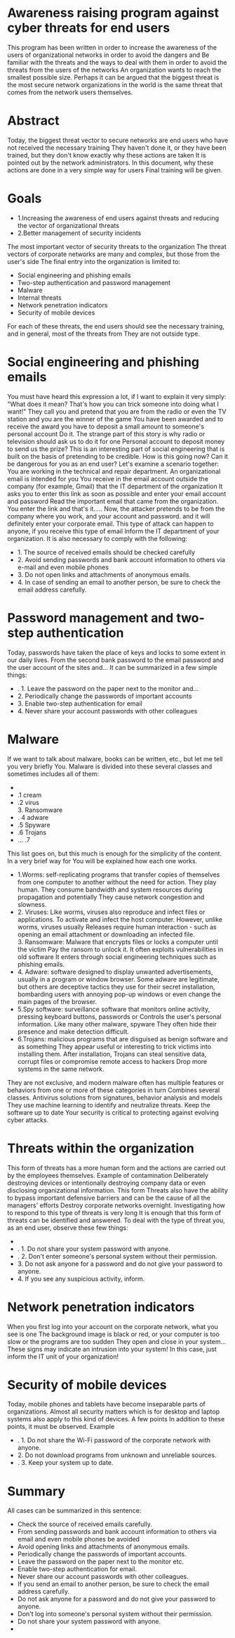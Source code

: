 # Awareness raising program against cyber threats for end users


This program has been written in order to increase the awareness of the users of organizational networks in order to avoid the dangers and
Be familiar with the threats and the ways to deal with them in order to avoid the threats from the users of the networks
An organization wants to reach the smallest possible size. Perhaps it can be argued that the biggest threat is the most secure network
organizations in the world is the same threat that comes from the network users themselves.


<h1>Abstract</h1>
<p>
Today, the biggest threat vector to secure networks are end users who have not received the necessary training
They haven't done it, or they have been trained, but they don't know exactly why these actions are taken
It is pointed out by the network administrators. In this document, why these actions are done in a very simple way for users
Final training will be given.
</p>




<h1>Goals</h1>
<p>
<ul>
<li>1.Increasing the awareness of end users against threats and reducing the vector of organizational threats</li>
<li>2.Better management of security incidents</li>
</ul>
</p>

<p>
The most important vector of security threats to the organization
The threat vectors of corporate networks are many and complex, but those from the user's side
The final entry into the organization is limited to:
<ul>
<li> Social engineering and phishing emails</li>
<li> Two-step authentication and password management</li>
<li> Malware</li>
<li> Internal threats</li>
<li> Network penetration indicators</li>
<li> Security of mobile devices</li>
</ul>
</p>

<p>
For each of these threats, the end users should see the necessary training, and in general, most of the threats from
They are not outside type.
</p>




<h1>Social engineering and phishing emails</h1>
<p>
You must have heard this expression a lot, if I want to explain it very simply: "What does it mean?
That's how you can trick someone into doing what I want!"
They call you and pretend that you are from the radio or even the TV station and you are the winner of the game
You have been awarded and to receive the award you have to deposit a small amount to someone's personal account
Do it. The strange part of this story is why radio or television should ask us to do it for one
Personal account to deposit money to send us the prize?
This is an interesting part of social engineering that is built on the basis of pretending to be credible. How is this going now?
Can it be dangerous for you as an end user?
Let's examine a scenario together:
You are working in the technical and repair department. An organizational email is intended for you
You receive in the email account outside the company (for example, Gmail) that the IT department of the organization
It asks you to enter this link as soon as possible and enter your email account and password
Read the important email that came from the organization. You enter the link and that's it.....
Now, the attacker pretends to be from the company where you work, and your account and password.
and it will definitely enter your corporate email.
This type of attack can happen to anyone, if you receive this type of email
Inform the IT department of your organization. It is also necessary to comply with the following:
<ul>
<li>
1. The source of received emails should be checked carefully</li>
<li> 2. Avoid sending passwords and bank account information to others via e-mail and even mobile phones</li>
<li>3. Do not open links and attachments of anonymous emails.</li>
<li>4. In case of sending an email to another person, be sure to check the email address carefully.</li>
</ul>
</p>


<h1>Password management and two-step authentication</h1>
<p>
Today, passwords have taken the place of keys and locks to some extent in our daily lives. From the second bank password to the email password
and the user account of the sites and...
It can be summarized in a few simple things:
<ul>
<li>. 1. Leave the password on the paper next to the monitor and...</li>
<li>2. Periodically change the passwords of important accounts</li>
<li>3. Enable two-step authentication for email</li>
<li>4. Never share your account passwords with other colleagues</li>
</ul>
</p>
<h1>Malware</h1>

<p>
If we want to talk about malware, books can be written, etc., but let me tell you very briefly
You. Malware is divided into these several classes and sometimes includes all of them:
<ul><li>
<li>.1 cream </li>
<li>.2 virus </li>
3. Ransomware
<li>. 4 adware</li>
<li>.5 Spyware</li>
<li>.6 Trojans </li>
<li>… .7</li>
</ul>
This list goes on, but this much is enough for the simplicity of the content. In a very brief way for
You will be explained how each one works.
<ul>
<li>
1.Worms: self-replicating programs that transfer copies of themselves from one computer to another without the need for action.
They play human. They consume bandwidth and system resources during propagation and potentially
They cause network congestion and slowness.
</li>
<li>
2. Viruses: Like worms, viruses also reproduce and infect files or applications.
To activate and infect the host computer. However, unlike worms, viruses
usually
Releases require human interaction - such as opening an email attachment or downloading an infected file.
</li>
3. Ransomware: Malware that encrypts files or locks a computer until the victim
Pay the ransom to unlock it. It often exploits vulnerabilities in old software
It enters through social engineering techniques such as phishing emails.
</li>
<li>4. Adware: software designed to display unwanted advertisements, usually in a program or window
browser. Some adware are legitimate, but others are deceptive tactics
they use for their secret installation, bombarding users with annoying pop-up windows
or even change the main pages of the browser.
</li>
<li>5.Spy software: surveillance software that monitors online activity, pressing keyboard buttons, passwords or
Controls the user's personal information. Like many other malware, spyware
They often hide their presence and make detection difficult.</li>
<li>6.Trojans: malicious programs that are disguised as benign software and as something
They appear useful or interesting to trick victims into installing them. After installation, Trojans can
steal sensitive data, corrupt files or compromise remote access to hackers
Drop more systems in the same network.</li>
</ul>
<p>
They are not exclusive, and modern malware often has multiple features or behaviors from one or more of these categories
in turn
Combines several classes. Antivirus solutions from signatures, behavior analysis and models
They use machine learning to identify and neutralize threats. Keep the software up to date
Your security is critical to protecting against evolving cyber attacks.

</p>


<h1>Threats within the organization</h1>
<p>
This form of threats has a more human form and the actions are carried out by the employees themselves. Example of contamination
Deliberately destroying devices or intentionally destroying company data or even disclosing organizational information. This form
Threats also have the ability to bypass important defensive barriers and can be the cause of all the managers' efforts
Destroy corporate networks overnight.
Investigating how to respond to this type of threats is very long
It is enough that this form of threats can be identified and answered.
To deal with the type of threat you, as an end user, observe these few things:
<ul><li>
<li>. 1. Do not share your system password with anyone.</li>
<li>. 2. Don't enter someone's personal system without their permission.</li>
<li>3. Do not ask anyone for a password and do not give your password to anyone.</li>
<li> 4. If you see any suspicious activity, inform.</li>
</ul>
</p>

<h1>Network penetration indicators</h1>
<p>
When you first log into your account on the corporate network, what you see is one
The background image is black or red, or your computer is too slow or the programs are too sudden
They open and close in your system...
These signs may indicate an intrusion into your system!
In this case, just inform the IT unit of your organization!
</p>



<h1>Security of mobile devices</h1>
<p>
Today, mobile phones and tablets have become inseparable parts of organizations. Almost all security matters
which is for desktop and laptop systems also apply to this kind of devices. A few points
In addition to these points, it must be observed. Example
<ul>
<li>. 1. Do not share the Wi-Fi password of the corporate network with anyone.</li>
<li>2. Do not download programs from unknown and unreliable sources.</li>
<li>. 3. Keep your system up to date.</li>
</ul>
</p>




<h1>Summary</h1>

<p>
All cases can be summarized in this sentence:
<ul>
<li> Check the source of received emails carefully.</li>
<li> From sending passwords and bank account information to others via email and even mobile phones
be avoided</li>
<li> Avoid opening links and attachments of anonymous emails.</li>
<li> Periodically change the passwords of important accounts.</li>
<li> Leave the password on the paper next to the monitor etc.</li>
<li> Enable two-step authentication for email.</li>
<li> Never share our account passwords with other colleagues.</li>
<li> If you send an email to another person, be sure to check the email address carefully.</li>
<li> Do not ask anyone for a password and do not give your password to anyone.</li>
<li> Don't log into someone's personal system without their permission.</li>
<li> Do not share your system password with anyone.</li>
<li